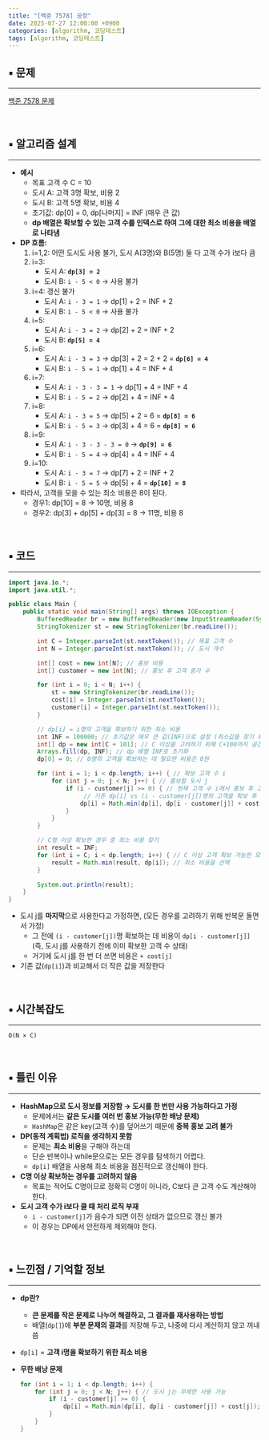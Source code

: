 ```yaml
---
title: "[백준 7578] 공장"
date: 2025-07-27 12:00:00 +0900
categories: [algorithm, 코딩테스트]
tags: [algorithm, 코딩테스트]
---
```


## ▪︎  문제

---

[백준 7578 문제](https://www.acmicpc.net/problem/7578)

<br>

## ▪︎  알고리즘 설계

---

- **예시**
    - 목표 고객 수 C = 10
    - 도시 A: 고객 3명 확보, 비용 2
    - 도시 B: 고객 5명 확보, 비용 4
    - 초기값: dp[0] = 0, dp[나머지] = INF (매우 큰 값)
    - **dp 배열은 확보할 수 있는 고객 수를 인덱스로 하여 그에 대한 최소 비용을 배열로 나타냄**
- **DP 흐름:**
    1. i=1,2: 어떤 도시도 사용 불가, 도시 A(3명)와 B(5명) 둘 다 고객 수가 i보다 큼
    2. i=3:
        - 도시 A: **`dp[3] = 2`**
        - 도시 B: `i - 5 < 0` → 사용 불가
    3. i=4: 갱신 불가
        - 도시 A: `i - 3 = 1` → dp[1] + 2 = INF + 2
        - 도시 B: `i - 5 < 0` → 사용 불가
    4. i=5:
        - 도시 A: `i - 3 = 2` → dp[2] + 2 = INF + 2
        - 도시 B: **`dp[5] = 4`**
    5. i=6:
        - 도시 A: `i - 3 = 3` → dp[3] + 2 = 2 + 2 = **`dp[6] = 4`**
        - 도시 B: `i - 5 = 1` → dp[1] + 4 = INF + 4
    6. i=7:
        - 도시 A: `i - 3 - 3 = 1` → dp[1] + 4 = INF + 4
        - 도시 B: `i - 5 = 2` → dp[2] + 4 = INF + 4
    7. i=8:
        - 도시 A: `i - 3 = 5` → dp[5] + 2 =  6 = **`dp[8] = 6`**
        - 도시 B: `i - 5 = 3` → dp[3] + 4 = 6 = **`dp[8] = 6`**
    8. i=9:
        - 도시 A: `i - 3 - 3 - 3 = 0` → **`dp[9] = 6`**
        - 도시 B: `i - 5 = 4` → dp[4] + 4 = INF + 4
    9. i=10:
        - 도시 A: `i - 3 = 7` → dp[7] + 2 = INF + 2
        - 도시 B: `i - 5 = 5` → dp[5] + 4 = **`dp[10] = 8`**
- 따라서, 고객을 모을 수 있는 최소 비용은 8이 된다.
    - 경우1: dp[10] = 8 → 10명, 비용 8
    - 경우2: dp[3] + dp[5] + dp[3] = 8 → 11명, 비용 8

<br>

## ▪︎  코드

---

```java
import java.io.*;
import java.util.*;

public class Main {
    public static void main(String[] args) throws IOException {
        BufferedReader br = new BufferedReader(new InputStreamReader(System.in));
        StringTokenizer st = new StringTokenizer(br.readLine());

        int C = Integer.parseInt(st.nextToken()); // 목표 고객 수
        int N = Integer.parseInt(st.nextToken()); // 도시 개수

        int[] cost = new int[N]; // 홍보 비용
        int[] customer = new int[N]; // 홍보 후 고객 증가 수

        for (int i = 0; i < N; i++) {
            st = new StringTokenizer(br.readLine());
            cost[i] = Integer.parseInt(st.nextToken());
            customer[i] = Integer.parseInt(st.nextToken());
        }

        // dp[i] = i명의 고객을 확보하기 위한 최소 비용
        int INF = 100000; // 초기값은 매우 큰 값(INF)으로 설정 (최소값을 찾기 위해)
        int[] dp = new int[C + 101]; // C 이상을 고려하기 위해 C+100까지 공간 확보
        Arrays.fill(dp, INF); // dp 배열 INF로 초기화
        dp[0] = 0; // 0명의 고객을 확보하는 데 필요한 비용은 0원

        for (int i = 1; i < dp.length; i++) { // 확보 고객 수 i
            for (int j = 0; j < N; j++) { // 홍보할 도시 j
                if (i - customer[j] >= 0) { // 현재 고객 수 i에서 홍보 후 고객 수를 뺀 값이 0 이상일 때만 갱신 가능
                     // 기존 dp[i] vs (i - customer[j])명의 고객을 확보 후 도시 j를 한 번 더 사용하는 경우
                    dp[i] = Math.min(dp[i], dp[i - customer[j]] + cost[j]);
                }
            }
        }

        // C명 이상 확보한 경우 중 최소 비용 찾기
        int result = INF;
        for (int i = C; i < dp.length; i++) { // C 이상 고객 확보 가능한 모든 경우 중
            result = Math.min(result, dp[i]); // 최소 비용을 선택
        }

        System.out.println(result);
    }
}
```

- 도시 j를 **마지막**으로 사용한다고 가정하면, (모든 경우를 고려하기 위해 반복문 돌면서 가정)
    - 그 전에 `(i - customer[j])`명 확보하는 데 비용이 `dp[i - customer[j]]` (즉, 도시 j를 사용하기 전에 이미 확보한 고객 수 상태)
    - 거기에 도시 j를 한 번 더 쓰면 비용은 `+ cost[j]`
- 기존 값(`dp[i]`)과 비교해서 더 작은 값을 저장한다

<br>

## ▪︎  시간복잡도

---

`O(N × C)`

<br>

## ▪︎  틀린 이유

---

- **HashMap으로 도시 정보를 저장함 → 도시를 한 번만 사용 가능하다고 가정**
    - 문제에서는 **같은 도시를 여러 번 홍보 가능(무한 배낭 문제)**
    - `HashMap`은 같은 key(고객 수)를 덮어쓰기 때문에 **중복 홍보 고려 불가**
- **DP(동적 계획법) 로직을 생각하지 못함**
    - 문제는 **최소 비용**을 구해야 하는데
    - 단순 반복이나 while문으로는 모든 경우를 탐색하기 어렵다.
    - `dp[i]` 배열을 사용해 최소 비용을 점진적으로 갱신해야 한다.
- **C명 이상 확보하는 경우를 고려하지 않음**
    - 목표는 적어도 C명이므로 정확히 C명이 아니라, C보다 큰 고객 수도 계산해야 한다.
- **도시 고객 수가 i보다 클 때 처리 로직 부재**
    - `i - customer[j]`가 음수가 되면 이전 상태가 없으므로 갱신 불가
    - 이 경우는 DP에서 안전하게 제외해야 한다.

<br>

## ▪︎  느낀점 / 기억할 정보

---

- **dp란?**
    - **큰 문제를 작은 문제로 나누어 해결하고, 그 결과를 재사용하는 방법**
    - 배열(`dp[]`)에 **부분 문제의 결과**를 저장해 두고, 나중에 다시 계산하지 않고 꺼내 씀
- `dp[i]` = **고객 i명을 확보하기 위한 최소 비용**
- **무한 배낭 문제**
    
    ```java
    for (int i = 1; i < dp.length; i++) {
        for (int j = 0; j < N; j++) { // 도시 j는 무제한 사용 가능
            if (i - customer[j] >= 0) {
                dp[i] = Math.min(dp[i], dp[i - customer[j]] + cost[j]);
            }
        }
    }
    ```